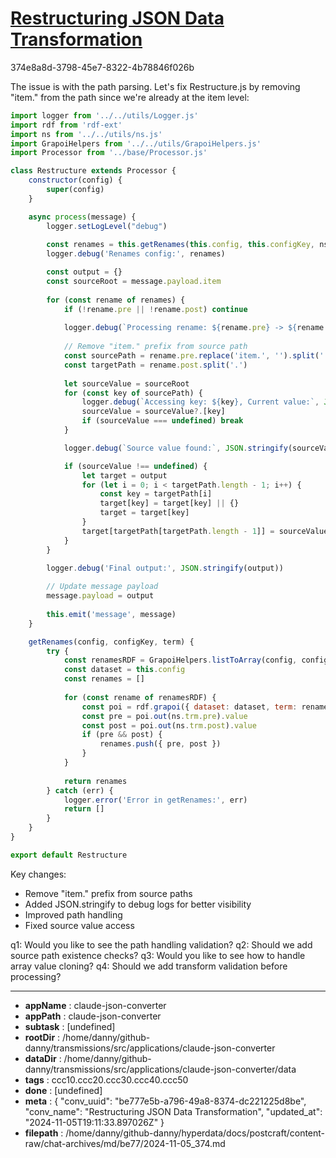 # [Restructuring JSON Data Transformation](https://claude.ai/chat/be777e5b-a796-49a8-8374-dc221225d8be)

374e8a8d-3798-45e7-8322-4b78846f026b

 The issue is with the path parsing. Let's fix Restructure.js by removing "item." from the path since we're already at the item level:

```javascript
import logger from '../../utils/Logger.js'
import rdf from 'rdf-ext'
import ns from '../../utils/ns.js'
import GrapoiHelpers from '../../utils/GrapoiHelpers.js'
import Processor from '../base/Processor.js'

class Restructure extends Processor {
    constructor(config) {
        super(config)
    }

    async process(message) {
        logger.setLogLevel("debug")
        
        const renames = this.getRenames(this.config, this.configKey, ns.trm.rename)
        logger.debug('Renames config:', renames)

        const output = {}
        const sourceRoot = message.payload.item
        
        for (const rename of renames) {
            if (!rename.pre || !rename.post) continue
            
            logger.debug(`Processing rename: ${rename.pre} -> ${rename.post}`)
            
            // Remove "item." prefix from source path
            const sourcePath = rename.pre.replace('item.', '').split('.')
            const targetPath = rename.post.split('.')
            
            let sourceValue = sourceRoot
            for (const key of sourcePath) {
                logger.debug(`Accessing key: ${key}, Current value:`, JSON.stringify(sourceValue))
                sourceValue = sourceValue?.[key]
                if (sourceValue === undefined) break
            }

            logger.debug(`Source value found:`, JSON.stringify(sourceValue))

            if (sourceValue !== undefined) {
                let target = output
                for (let i = 0; i < targetPath.length - 1; i++) {
                    const key = targetPath[i]
                    target[key] = target[key] || {}
                    target = target[key]
                }
                target[targetPath[targetPath.length - 1]] = sourceValue
            }
        }

        logger.debug('Final output:', JSON.stringify(output))
        
        // Update message payload
        message.payload = output
        
        this.emit('message', message)
    }

    getRenames(config, configKey, term) {
        try {
            const renamesRDF = GrapoiHelpers.listToArray(config, configKey, term)
            const dataset = this.config
            const renames = []
            
            for (const rename of renamesRDF) {
                const poi = rdf.grapoi({ dataset: dataset, term: rename })
                const pre = poi.out(ns.trm.pre).value
                const post = poi.out(ns.trm.post).value
                if (pre && post) {
                    renames.push({ pre, post })
                }
            }
            
            return renames
        } catch (err) {
            logger.error('Error in getRenames:', err)
            return []
        }
    }
}

export default Restructure
```

Key changes:
- Remove "item." prefix from source paths
- Added JSON.stringify to debug logs for better visibility
- Improved path handling
- Fixed source value access

q1: Would you like to see the path handling validation?
q2: Should we add source path existence checks?
q3: Would you like to see how to handle array value cloning?
q4: Should we add transform validation before processing?

---

* **appName** : claude-json-converter
* **appPath** : claude-json-converter
* **subtask** : [undefined]
* **rootDir** : /home/danny/github-danny/transmissions/src/applications/claude-json-converter
* **dataDir** : /home/danny/github-danny/transmissions/src/applications/claude-json-converter/data
* **tags** : ccc10.ccc20.ccc30.ccc40.ccc50
* **done** : [undefined]
* **meta** : {
  "conv_uuid": "be777e5b-a796-49a8-8374-dc221225d8be",
  "conv_name": "Restructuring JSON Data Transformation",
  "updated_at": "2024-11-05T19:11:33.897026Z"
}
* **filepath** : /home/danny/github-danny/hyperdata/docs/postcraft/content-raw/chat-archives/md/be77/2024-11-05_374.md